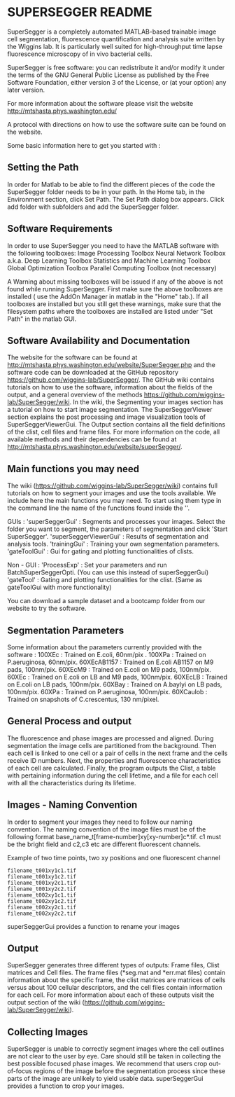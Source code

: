 # SUPERSEGGER README

SuperSegger is a completely automated MATLAB-based trainable image cell
segmentation, fluorescence quantification and analysis suite written by
the Wiggins lab. It is particularly well suited for high-throughput time
lapse fluorescence microscopy of in vivo bacterial cells.

SuperSegger is free software: you can redistribute it and/or modify it
under the terms of the GNU General Public License as published by the
Free Software Foundation, either version 3 of the License, or (at your
option) any later version.

For more information about the software please visit the website
<http://mtshasta.phys.washington.edu/>

A protocol with directions on how to use the software suite can be found
on the website.

Some basic information here to get you started with :

## Setting the Path

In order for Matlab to be able to find the different pieces of the code
the SuperSegger folder needs to be in your path. In the Home tab, in the
Environment section, click Set Path. The Set Path dialog box appears.
Click add folder with subfolders and add the SuperSegger folder.

## Software Requirements 

In order to use SuperSegger you need to have the MATLAB software with
the following toolboxes: Image Processing Toolbox Neural Network Toolbox
a.k.a. Deep Learning Toolbox Statistics and Machine Learning Toolbox
Global Optimization Toolbox Parallel Computing Toolbox (not necessary)

A Warning about missing toolboxes will be issued if any of the above is
not found while running SuperSegger. First make sure the above toolboxes
are installed ( use the AddOn Manager in matlab in the \"Home\" tab.).
If all toolboxes are installed but you still get these warnings, make
sure that the filesystem paths where the toolboxes are installed are
listed under \"Set Path\" in the matlab GUI.

## Software Availability and Documentation
The website for the software
can be found at
<http://mtshasta.phys.washington.edu/website/SuperSegger.php> and the
software code can be downloaded at the GitHub repository
<https://github.com/wiggins-lab/SuperSegger/>. The GitHub wiki contains
tutorials on how to use the software, information about the fields of
the output, and a general overview of the methods
<https://github.com/wiggins-lab/SuperSegger/wiki>. In the wiki, the
Segmenting your images section has a tutorial on how to start image
segmentation. The SuperSeggerViewer section explains the post processing
and image visualization tools of SuperSeggerViewerGui. The Output
section contains all the field definitions of the clist, cell files and
frame files. For more information on the code, all available methods and
their dependencies can be found at
<http://mtshasta.phys.washington.edu/website/superSegger/>.

## Main functions you may need
The wiki
(https://github.com/wiggins-lab/SuperSegger/wiki) contains full
tutorials on how to segment your images and use the tools available. We
include here the main functions you may need. To start using them type
in the command line the name of the functions found inside the \'\'.

GUIs : \'superSeggerGui\' : Segments and processes your images. Select
the folder you want to segment, the parameters of segmentation and click
\'Start SuperSegger\'. \'superSeggerViewerGui\' : Results of
segmentation and analysis tools. \'trainingGui\' : Training your own
segmentation parameters. \'gateToolGui\' : Gui for gating and plotting
functionalities of clists.

Non - GUI : \'ProcessExp\' : Set your parameters and run
BatchSuperSeggerOpti. (You can use this instead of superSeggerGui)
\'gateTool\' : Gating and plotting functionalities for the clist. (Same
as gateToolGui with more functionality)

You can download a sample dataset and a bootcamp folder from our website
to try the software.

## Segmentation Parameters 
Some information about
the parameters currently provided with the software : 100XEc : Trained
on E.coli, 60nm/pix . 100XPa : Trained on P.aeruginosa, 60nm/pix.
60XEcAB1157 : Trained on E.coli AB1157 on M9 pads, 100nm/pix. 60XEcM9 :
Trained on E.coli on M9 pads, 100nm/pix. 60XEc : Trained on E.coli on LB
and M9 pads, 100nm/pix. 60XEcLB : Trained on E.coli on LB pads,
100nm/pix. 60XBay : Trained on A.baylyi on LB pads, 100nm/pix. 60XPa :
Trained on P.aeruginosa, 100nm/pix. 60XCaulob : Trained on snapshots of
C.crescentus, 130 nm/pixel.

## General Process and output 

The fluorescence and phase images are processed and aligned. During
segmentation the image cells are partitioned from the background. Then
each cell is linked to one cell or a pair of cells in the next frame and
the cells receive ID numbers. Next, the properties and fluorescence
characteristics of each cell are calculated. Finally, the program
outputs the Clist, a table with pertaining information during the cell
lifetime, and a file for each cell with all the characteristics during
its lifetime.

## Images - Naming Convention 
In order to
segment your images they need to follow our naming convention. The
naming convention of the image files must be of the following format
base_name_t\[frame-number\]xy\[xy-number\]c\*.tif. c1 must be the bright
field and c2,c3 etc are different fluorescent channels.

Example of two time points, two xy positions and one fluorescent channel

`filename_t001xy1c1.tif`\
`filename_t001xy1c2.tif`\
`filename_t001xy2c1.tif`\
`filename_t001xy2c2.tif`\
`filename_t002xy1c1.tif`\
`filename_t002xy1c2.tif`\
`filename_t002xy2c1.tif`\
`filename_t002xy2c2.tif`

superSeggerGui provides a function to rename your images

## Output 
SuperSegger generates three different types of outputs:
Frame files, Clist matrices and Cell files. The frame files (\*seg.mat
and \*err.mat files) contain information about the specific frame, the
clist matrices are matrices of cells versus about 100 cellular
descriptors, and the cell files contain information for each cell. For
more information about each of these outputs visit the output section of
the wiki (https://github.com/wiggins-lab/SuperSegger/wiki).

## Collecting Images

SuperSegger is unable to correctly segment images where the cell
outlines are not clear to the user by eye. Care should still be taken in
collecting the best possible focused phase images. We recommend that
users crop out-of-focus regions of the image before the segmentation
process since these parts of the image are unlikely to yield usable
data. superSeggerGui provides a function to crop your images.
